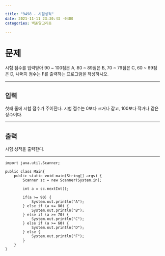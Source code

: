```yaml
---

title: "9498 - 시험성적"
date: 2021-11-11 23:30:43 -0400
categories: 백준알고리즘

---
```


# 문제
시험 점수를 입력받아 90 ~ 100점은 A, 80 ~ 89점은 B, 70 ~ 79점은 C, 60 ~ 69점은 D, 나머지 점수는 F를 출력하는 프로그램을 작성하시오.

---

## 입력
첫째 줄에 시험 점수가 주어진다. 시험 점수는 0보다 크거나 같고, 100보다 작거나 같은 정수이다.

---

## 출력
시험 성적을 출력한다.

---

    import java.util.Scanner;

    public class Main{
        public static void main(String[] args) {
            Scanner sc = new Scanner(System.in);
        
            int a = sc.nextInt();
        
            if(a >= 90) {
                System.out.println("A");
            } else if (a >= 80) {
                System.out.println("B");
            } else if (a >= 70) {
                System.out.println("C");
            } else if (a >= 60) {
                System.out.println("D");
            } else {
                System.out.println("F");
            }
        }
    }